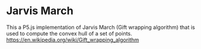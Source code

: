 # Jarvis March

This a P5.js implementation of Jarvis March (Gift wrapping algorithm) that is used to compute the convex hull of a set of points.
    https://en.wikipedia.org/wiki/Gift_wrapping_algorithm